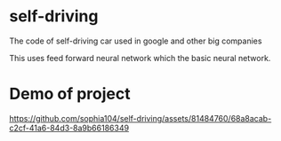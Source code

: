 # self-driving
The code of self-driving car used in google and other big companies

<p>
  This uses feed forward neural network which the basic neural network.
</p>


# Demo of project

https://github.com/sophia104/self-driving/assets/81484760/68a8acab-c2cf-41a6-84d3-8a9b66186349



